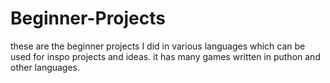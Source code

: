 # Beginner-Projects

these are the beginner projects I did in various languages which can be used for inspo projects and ideas. 
it has many games written in puthon and other languages.